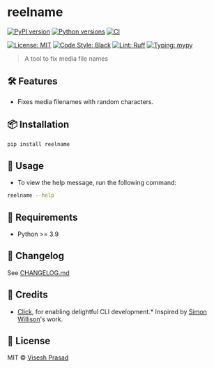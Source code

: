 # reelname

[![PyPI version](https://img.shields.io/pypi/v/reelname.svg)](https://pypi.org/project/reelname/)
[![Python versions](https://img.shields.io/pypi/pyversions/reelname.svg?logo=python&logoColor=white)](https://pypi.org/project/reelname/)
[![CI](https://github.com/viseshrp/reelname/actions/workflows/main.yml/badge.svg)](https://github.com/viseshrp/reelname/actions/workflows/main.yml)

[![License: MIT](https://img.shields.io/github/license/viseshrp/reelname)](https://github.com/viseshrp/reelname/blob/main/LICENSE)
[![Code Style: Black](https://img.shields.io/badge/code%20style-black-000000.svg)](https://black.readthedocs.io/en/stable/)
[![Lint: Ruff](https://img.shields.io/badge/lint-ruff-000000.svg)](https://docs.astral.sh/ruff/)
[![Typing: mypy](https://img.shields.io/badge/typing-checked-blue.svg)](https://mypy.readthedocs.io/en/stable/)

> A tool to fix media file names

## 🛠️ Features

* Fixes media filenames with random characters.

## 📦 Installation

```bash
pip install reelname
```

## 🧪 Usage

* To view the help message, run the following command:

```bash
reelname --help
```

## 📐 Requirements

* Python >= 3.9

## 🧾 Changelog

See [CHANGELOG.md](https://github.com/viseshrp/reelname/blob/main/CHANGELOG.md)

## 🙏 Credits

* [Click](https://click.palletsprojects.com), for enabling delightful CLI development.* Inspired by [Simon Willison](https://github.com/simonw)'s work.

## 📄 License

MIT © [Visesh Prasad](https://github.com/viseshrp)

